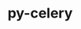 ---
title: "py-celery"
layout: cache
categories: [package, v0.21.2]
meta: {"versions": ["5.2.3"], "compilers": ["gcc@=7.5.0"], "oss": ["ubuntu18.04"], "platforms": ["linux"], "targets": ["x86_64_v3"], "stacks": ["radiuss", "root"], "num_specs": 1, "num_specs_by_stack": {"radiuss": 1, "root": 1}}
spec_details: [{"hash": "k2xklaxbjlvg2lr336vqpzv3cjomwlbk", "compiler": "gcc@=7.5.0", "versions": ["5.2.3"], "os": "ubuntu18.04", "platform": "linux", "target": "x86_64_v3", "variants": ["build_system=python_pip", "+redis", "+sqlalchemy"], "stacks": ["radiuss", "root"], "size": "-", "tarball": "https://binaries.spack.io/releases/v0.21.2/build_cache/linux-ubuntu18.04-x86_64_v3/gcc-7.5.0/py-celery-5.2.3/linux-ubuntu18.04-x86_64_v3-gcc-7.5.0-py-celery-5.2.3-k2xklaxbjlvg2lr336vqpzv3cjomwlbk.spack"}]
---